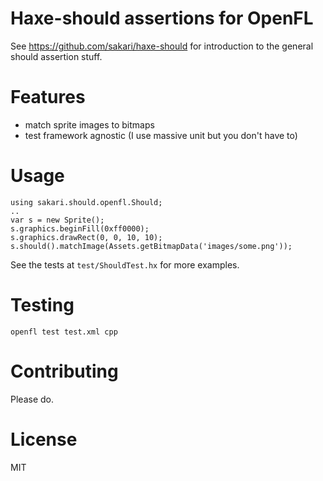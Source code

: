 # Haxe-should assertions for OpenFL

See https://github.com/sakari/haxe-should for introduction to the general should
assertion stuff.

# Features

 * match sprite images to bitmaps
 * test framework agnostic (I use massive unit but you don't have to)

# Usage

    using sakari.should.openfl.Should;
    ..
    var s = new Sprite();
    s.graphics.beginFill(0xff0000);
    s.graphics.drawRect(0, 0, 10, 10);
	s.should().matchImage(Assets.getBitmapData('images/some.png'));

See the tests at `test/ShouldTest.hx` for more examples.

# Testing

    openfl test test.xml cpp

# Contributing

Please do. 

# License

MIT
